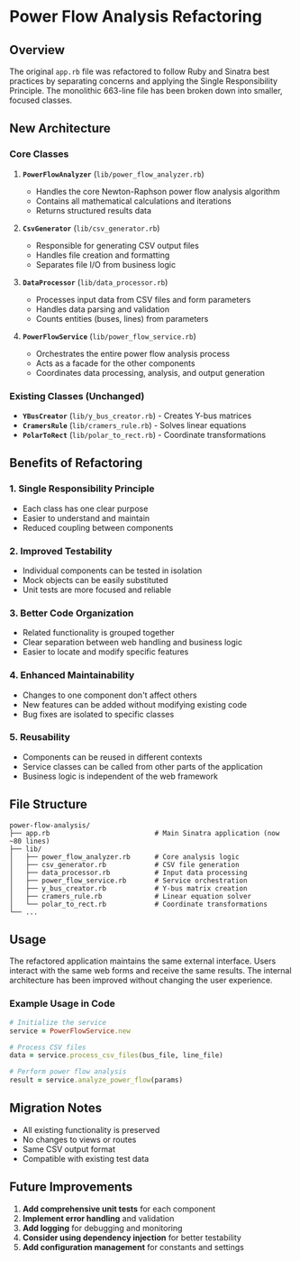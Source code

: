 # Power Flow Analysis Refactoring

## Overview

The original `app.rb` file was refactored to follow Ruby and Sinatra best practices by separating concerns and applying the Single Responsibility Principle. The monolithic 663-line file has been broken down into smaller, focused classes.

## New Architecture

### Core Classes

1. **`PowerFlowAnalyzer`** (`lib/power_flow_analyzer.rb`)

   - Handles the core Newton-Raphson power flow analysis algorithm
   - Contains all mathematical calculations and iterations
   - Returns structured results data

2. **`CsvGenerator`** (`lib/csv_generator.rb`)

   - Responsible for generating CSV output files
   - Handles file creation and formatting
   - Separates file I/O from business logic

3. **`DataProcessor`** (`lib/data_processor.rb`)

   - Processes input data from CSV files and form parameters
   - Handles data parsing and validation
   - Counts entities (buses, lines) from parameters

4. **`PowerFlowService`** (`lib/power_flow_service.rb`)
   - Orchestrates the entire power flow analysis process
   - Acts as a facade for the other components
   - Coordinates data processing, analysis, and output generation

### Existing Classes (Unchanged)

- **`YBusCreator`** (`lib/y_bus_creator.rb`) - Creates Y-bus matrices
- **`CramersRule`** (`lib/cramers_rule.rb`) - Solves linear equations
- **`PolarToRect`** (`lib/polar_to_rect.rb`) - Coordinate transformations

## Benefits of Refactoring

### 1. **Single Responsibility Principle**

- Each class has one clear purpose
- Easier to understand and maintain
- Reduced coupling between components

### 2. **Improved Testability**

- Individual components can be tested in isolation
- Mock objects can be easily substituted
- Unit tests are more focused and reliable

### 3. **Better Code Organization**

- Related functionality is grouped together
- Clear separation between web handling and business logic
- Easier to locate and modify specific features

### 4. **Enhanced Maintainability**

- Changes to one component don't affect others
- New features can be added without modifying existing code
- Bug fixes are isolated to specific classes

### 5. **Reusability**

- Components can be reused in different contexts
- Service classes can be called from other parts of the application
- Business logic is independent of the web framework

## File Structure

```
power-flow-analysis/
├── app.rb                          # Main Sinatra application (now ~80 lines)
├── lib/
│   ├── power_flow_analyzer.rb      # Core analysis logic
│   ├── csv_generator.rb            # CSV file generation
│   ├── data_processor.rb           # Input data processing
│   ├── power_flow_service.rb       # Service orchestration
│   ├── y_bus_creator.rb            # Y-bus matrix creation
│   ├── cramers_rule.rb             # Linear equation solver
│   └── polar_to_rect.rb            # Coordinate transformations
└── ...
```

## Usage

The refactored application maintains the same external interface. Users interact with the same web forms and receive the same results. The internal architecture has been improved without changing the user experience.

### Example Usage in Code

```ruby
# Initialize the service
service = PowerFlowService.new

# Process CSV files
data = service.process_csv_files(bus_file, line_file)

# Perform power flow analysis
result = service.analyze_power_flow(params)
```

## Migration Notes

- All existing functionality is preserved
- No changes to views or routes
- Same CSV output format
- Compatible with existing test data

## Future Improvements

1. **Add comprehensive unit tests** for each component
2. **Implement error handling** and validation
3. **Add logging** for debugging and monitoring
4. **Consider using dependency injection** for better testability
5. **Add configuration management** for constants and settings
